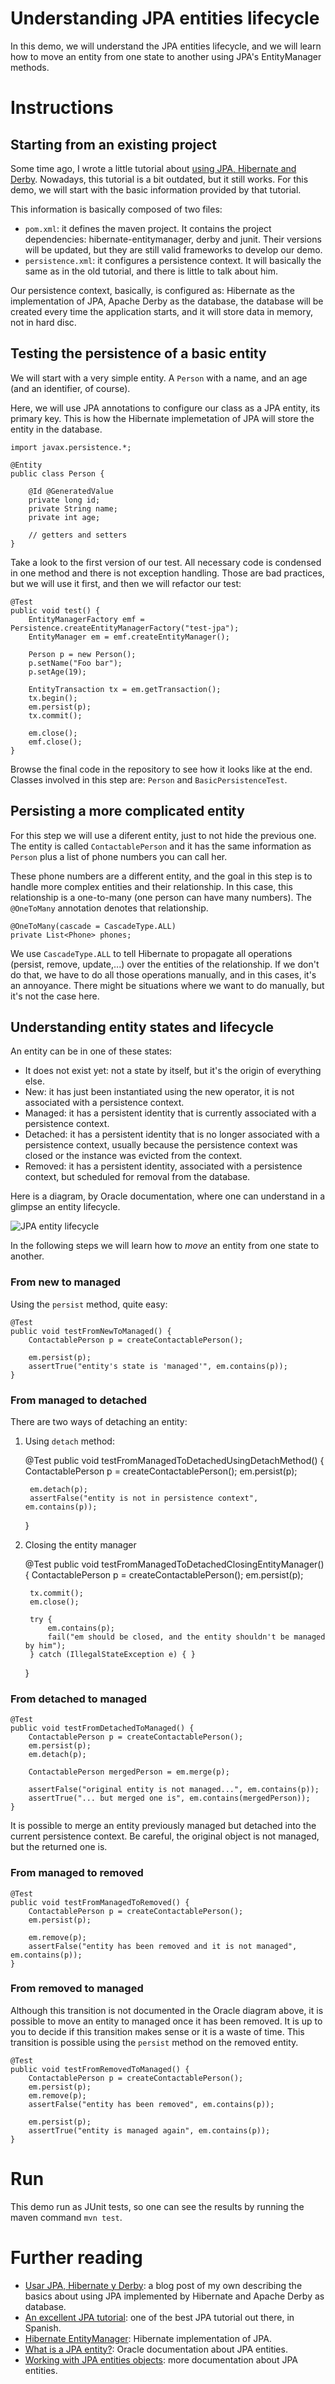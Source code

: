 # Understanding JPA entities lifecycle

In this demo, we will understand the JPA entities lifecycle, and we will
learn how to move an entity from one state to another using JPA's 
EntityManager methods.

# Instructions

## Starting from an existing project

Some time ago, I wrote a little tutorial about 
[using JPA, Hibernate and Derby](http://rchavarria.github.io/blog/2011/05/19/uso-de-jpa-hibernate-y-derby).
Nowadays, this tutorial is a bit outdated, but it still works. For this demo,
we will start with the basic information provided by that tutorial.

This information is basically composed of two files:

- `pom.xml`: it defines the maven project. It contains the project dependencies: 
hibernate-entitymanager, derby and junit. Their versions will be updated, but
they are still valid frameworks to develop our demo.
- `persistence.xml`: it configures a persistence context. It will basically the
same as in the old tutorial, and there is little to talk about him.

Our persistence context, basically, is configured as: Hibernate as the implementation
of JPA, Apache Derby as the database, the database will be created every time
the application starts, and it will store data in memory, not in hard disc.

## Testing the persistence of a basic entity

We will start with a very simple entity. A `Person` with a name, and an age (and
an identifier, of course). 

Here, we will use JPA annotations to configure our class as a JPA entity, its
primary key. This is how the Hibernate implemetation of JPA will store the entity
in the database.

    import javax.persistence.*;

    @Entity
    public class Person {

        @Id @GeneratedValue
        private long id;
        private String name;
        private int age;

        // getters and setters
    }

Take a look to the first version of our test. All necessary code is condensed in
one method and there is not exception handling. Those are bad practices, 
but we will use it first, and then we will refactor our test:

    @Test
    public void test() {
        EntityManagerFactory emf = Persistence.createEntityManagerFactory("test-jpa");
        EntityManager em = emf.createEntityManager();
        
        Person p = new Person();
        p.setName("Foo bar");
        p.setAge(19);
        
        EntityTransaction tx = em.getTransaction();
        tx.begin();
        em.persist(p);
        tx.commit();

        em.close();
        emf.close();
    }

Browse the final code in the repository to see how it looks like at the end. Classes
involved in this step are: `Person` and `BasicPersistenceTest`.

## Persisting a more complicated entity

For this step we will use a diferent entity, just to not hide the previous one. 
The entity is called `ContactablePerson` and it has the same information as 
`Person` plus a list of phone numbers you can call her.

These phone numbers are a different entity, and the goal in this step is to 
handle more complex entities and their relationship. In this case, this
relationship is a one-to-many (one person can have many numbers). The 
`@OneToMany` annotation denotes that relationship.

    @OneToMany(cascade = CascadeType.ALL)
    private List<Phone> phones;

We use `CascadeType.ALL` to tell Hibernate to propagate all operations (persist,
remove, update,...) over the entities of the relationship. If we don't do that,
we have to do all those operations manually, and in this cases, it's 
an annoyance. There might be situations where we want to do manually, but it's
not the case here.

## Understanding entity states and lifecycle

An entity can be in one of these states:

- It does not exist yet: not a state by itself, but it's the origin of everything else.
- New: it has just been instantiated using the new operator, it is not associated 
with a persistence context.
- Managed: it has a persistent identity that is currently associated with a persistence context.
- Detached: it has a persistent identity that is no longer associated with a persistence
context, usually because the persistence context was closed or the instance was evicted
from the context.
- Removed: it has a persistent identity, associated with a persistence context, but 
scheduled for removal from the database.

Here is a diagram, by Oracle documentation, where one can understand in a glimpse
an entity lifecycle. 

![JPA entity lifecycle](http://docs.oracle.com/cd/E16439_01/doc.1013/e13981/img/lifeent30.gif)

In the following steps we will learn how to *move* an entity from one state to another.

### From new to managed

Using the `persist` method, quite easy:

    @Test
    public void testFromNewToManaged() {
        ContactablePerson p = createContactablePerson();

        em.persist(p);
        assertTrue("entity's state is 'managed'", em.contains(p));
    }

### From managed to detached

There are two ways of detaching an entity:

1. Using `detach` method:

    @Test
    public void testFromManagedToDetachedUsingDetachMethod() {
        ContactablePerson p = createContactablePerson();
        em.persist(p);

        em.detach(p);
        assertFalse("entity is not in persistence context", em.contains(p));
    }

2. Closing the entity manager

    @Test
    public void testFromManagedToDetachedClosingEntityManager() {
        ContactablePerson p = createContactablePerson();
        em.persist(p);

        tx.commit();
        em.close();
        
        try {
            em.contains(p);
            fail("em should be closed, and the entity shouldn't be managed by him");
        } catch (IllegalStateException e) { }
    }

### From detached to managed

    @Test
    public void testFromDetachedToManaged() {
        ContactablePerson p = createContactablePerson();
        em.persist(p);
        em.detach(p);
        
        ContactablePerson mergedPerson = em.merge(p);
        
        assertFalse("original entity is not managed...", em.contains(p));
        assertTrue("... but merged one is", em.contains(mergedPerson));
    }

It is possible to merge an entity previously managed but detached into the current
persistence context. Be careful, the original object is not managed, but the 
returned one is.

### From managed to removed

    @Test
    public void testFromManagedToRemoved() {
        ContactablePerson p = createContactablePerson();
        em.persist(p);

        em.remove(p);
        assertFalse("entity has been removed and it is not managed", em.contains(p));
    }

### From removed to managed

Although this transition is not documented in the Oracle diagram above, it is possible
to move an entity to managed once it has been removed. It is up to you to decide
if this transition makes sense or it is a waste of time. This transition is possible
using the `persist` method on the removed entity.

    @Test
    public void testFromRemovedToManaged() {
        ContactablePerson p = createContactablePerson();
        em.persist(p);
        em.remove(p);
        assertFalse("entity has been removed", em.contains(p));
        
        em.persist(p);
        assertTrue("entity is managed again", em.contains(p));
    }

# Run

This demo run as JUnit tests, so one can see the results by running the maven
command `mvn test`. 

# Further reading

- [Usar JPA, Hibernate y Derby](http://rchavarria.github.io/blog/2011/05/19/uso-de-jpa-hibernate-y-derby):
a blog post of my own describing the basics about using JPA implemented by Hibernate 
and Apache Derby as database.
- [An excellent JPA tutorial](http://www.davidmarco.es/blog/entrada.php?id=144): 
one of the best JPA tutorial out there, in Spanish.
- [Hibernate EntityManager](http://docs.jboss.org/hibernate/core/4.0/hem/en-US/html_single): 
Hibernate implementation of JPA. 
- [What is a JPA entity?](http://docs.oracle.com/cd/E16439_01/doc.1013/e13981/undejbs003.htm): 
Oracle documentation about JPA entities. 
- [Working with JPA entities objects](http://www.objectdb.com/java/jpa/persistence/managed): 
more documentation about JPA entities.
